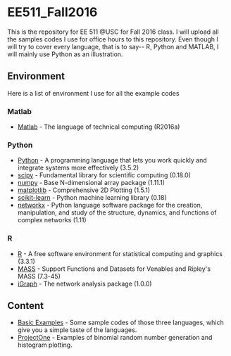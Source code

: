 # EE511_Fall2016
This is the repository for EE 511 @USC for Fall 2016 class. I will upload all the samples codes I use for office hours to this repository. Even though I will try to cover every language, that is to say-- R, Python and MATLAB, I will mainly use Python as an illustration.

## Environment
Here is a list of environment I use for all the example codes

### Matlab
* [Matlab] - The language of technical computing (R2016a)

### Python
* [Python] - A programming language that lets you work quickly
and integrate systems more effectively (3.5.2)
* [scipy] - Fundamental library for scientific computing (0.18.0)
* [numpy] - Base N-dimensional array package (1.11.1)
* [matplotlib] - Comprehensive 2D Plotting (1.5.1)
* [scikit-learn] - Python machine learning library (0.18)
* [networkx] - Python language software package for the creation, manipulation, and study of the structure, dynamics, and functions of complex networks (1.11)

### R
* [R] - A free software environment for statistical computing and graphics (3.3.1)
* [MASS] - Support Functions and Datasets for Venables and Ripley's MASS (7.3-45)
* [iGraph] - The network analysis package (1.0.0)

## Content
* [Basic Examples] - Some sample codes of those three languages, which give you a simple taste of the languages.
* [ProjectOne] - Examples of binomial random number generation and histogram plotting.

[Matlab]: <http://www.mathworks.com/>
[Python]: <https://www.python.org/>
[scipy]: <https://www.scipy.org/>
[numpy]: <https://www.scipy.org/>
[matplotlib]: <https://www.scipy.org/>
[R]: <https://www.r-project.org/>
[Basic Examples]: <https://github.com/neversakura/EE511_Fall2016/tree/master/Basic%20Examples>
[ProjectOne]: <https://github.com/neversakura/EE511_Fall2016/tree/master/ProjectOne>
[MASS]: <https://cran.r-project.org/web/packages/MASS/index.html>
[scikit-learn]: <http://scikit-learn.org/stable/>
[networkx]: <https://networkx.github.io/>
[iGraph]: <http://igraph.org/>
